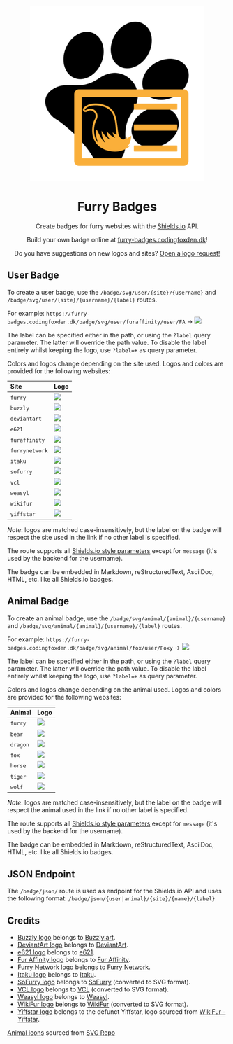 <div align="center">

<img alt="logo" width="400" src="https://raw.githubusercontent.com/FurryCoders/furry-badges/main/static/assets/logo.png">

# Furry Badges

Create badges for furry websites with the [Shields.io](https://shields.io) API.

Build your own badge online at [furry-badges.codingfoxden.dk](https://furry-badges.codingfoxden.dk)!

Do you have suggestions on new logos and
sites? [Open a logo request!](https://github.com/FurryCoders/Furry-Badges/issues/new?assignees=MatteoCampinoti94&labels=enhancement&template=logo-request.yml&title=%5BLogo+Request%5D%3A+)

</div>

## User Badge

To create a user badge, use the `/badge/svg/user/{site}/{username}` and `/badge/svg/user/{site}/{username}/{label}`
routes.

For example: `https://furry-badges.codingfoxden.dk/badge/svg/user/furaffinity/user/FA`
-> [![](https://furry-badges.codingfoxden.dk/badge/svg/user/furaffinity/user/FA)](https://furry-badges.codingfoxden.dk/badge/svg/user/furaffinity/user/FA)

The label can be specified either in the path, or using the `?label` query parameter. The latter will override the path
value. To disable the label entirely whilst keeping the logo, use `?label=+` as query parameter.

Colors and logos change depending on the site used. Logos and colors are provided for the following websites:

| Site           | Logo                                                                                                                                                 |
|:---------------|:-----------------------------------------------------------------------------------------------------------------------------------------------------|
| `furry`        | [![](https://furry-badges.codingfoxden.dk/badge/svg/user/Furry/Logo)](https://furry-badges.codingfoxden.dk/badge/svg/user/furry/Logo)                |
| `buzzly`       | [![](https://furry-badges.codingfoxden.dk/badge/svg/user/buzzly/Logo)](https://furry-badges.codingfoxden.dk/badge/svg/user/buzzly/Logo)              |
| `deviantart`   | [![](https://furry-badges.codingfoxden.dk/badge/svg/user/deviantart/Logo)](https://furry-badges.codingfoxden.dk/badge/svg/user/deviantart/Logo)      |
| `e621`         | [![](https://furry-badges.codingfoxden.dk/badge/svg/user/e621/Logo)](https://furry-badges.codingfoxden.dk/badge/svg/user/e621/Logo)                  |
| `furaffinity`  | [![](https://furry-badges.codingfoxden.dk/badge/svg/user/furaffinity/Logo)](https://furry-badges.codingfoxden.dk/badge/svg/user/furaffinity/Logo)    |
| `furrynetwork` | [![](https://furry-badges.codingfoxden.dk/badge/svg/user/furrynetwork/Logo/)](https://furry-badges.codingfoxden.dk/badge/svg/user/furrynetwork/Logo) |
| `itaku`        | [![](https://furry-badges.codingfoxden.dk/badge/svg/user/itaku/Logo/)](https://furry-badges.codingfoxden.dk/badge/svg/user/itaku/Logo)               |
| `sofurry`      | [![](https://furry-badges.codingfoxden.dk/badge/svg/user/sofurry/Logo)](https://furry-badges.codingfoxden.dk/badge/svg/user/sofurry/Logo)            |
| `vcl`          | [![](https://furry-badges.codingfoxden.dk/badge/svg/user/vcl/Logo)](https://furry-badges.codingfoxden.dk/badge/svg/user/vcl/Logo)                    |
| `weasyl`       | [![](https://furry-badges.codingfoxden.dk/badge/svg/user/weasyl/Logo)](https://furry-badges.codingfoxden.dk/badge/svg/user/weasyl/Logo)              |
| `wikifur`      | [![](https://furry-badges.codingfoxden.dk/badge/svg/user/wikifur/Logo)](https://furry-badges.codingfoxden.dk/badge/svg/user/wikifur/Logo)            |
| `yiffstar`     | [![](https://furry-badges.codingfoxden.dk/badge/svg/user/yiffstar/Logo/Yiffstar)](https://furry-badges.codingfoxden.dk/badge/svg/user/yiffstar/Logo) |

_Note_: logos are matched case-insensitively, but the label on the badge will respect the site used in the link if no
other label is specified.

The route supports all [Shields.io style parameters](https://shields.io/#styles) except for `message` (it's used by the
backend for the username).

The badge can be embedded in Markdown, reStructuredText, AsciiDoc, HTML, etc. like all Shields.io badges.

## Animal Badge

To create an animal badge, use the `/badge/svg/animal/{animal}/{username}`
and `/badge/svg/animal/{animal}/{username}/{label}`
routes.

For example: `https://furry-badges.codingfoxden.dk/badge/svg/animal/fox/user/Foxy`
-> [![](https://furry-badges.codingfoxden.dk/badge/svg/animal/fox/user/Foxy)](https://furry-badges.codingfoxden.dk/badge/svg/animal/fox/user/Foxy)

The label can be specified either in the path, or using the `?label` query parameter. The latter will override the path
value. To disable the label entirely whilst keeping the logo, use `?label=+` as query parameter.

Colors and logos change depending on the animal used. Logos and colors are provided for the following websites:

| Animal   | Logo                                                                                                                                        |
|:---------|:--------------------------------------------------------------------------------------------------------------------------------------------|
| `furry`  | [![](https://furry-badges.codingfoxden.dk/badge/svg/animal/Furry/Logo)](https://furry-badges.codingfoxden.dk/badge/svg/animal/Furry/Logo)   |
| `bear`   | [![](https://furry-badges.codingfoxden.dk/badge/svg/animal/bear/Logo)](https://furry-badges.codingfoxden.dk/badge/svg/animal/bear/Logo)     |
| `dragon` | [![](https://furry-badges.codingfoxden.dk/badge/svg/animal/dragon/Logo)](https://furry-badges.codingfoxden.dk/badge/svg/animal/dragon/Logo) |
| `fox`    | [![](https://furry-badges.codingfoxden.dk/badge/svg/animal/fox/Logo)](https://furry-badges.codingfoxden.dk/badge/svg/animal/fox/Logo)       |
| `horse`  | [![](https://furry-badges.codingfoxden.dk/badge/svg/animal/horse/Logo)](https://furry-badges.codingfoxden.dk/badge/svg/animal/horse/Logo)   |
| `tiger`  | [![](https://furry-badges.codingfoxden.dk/badge/svg/animal/tiger/Logo)](https://furry-badges.codingfoxden.dk/badge/svg/animal/tiger/Logo)   |
| `wolf`   | [![](https://furry-badges.codingfoxden.dk/badge/svg/animal/wolf/Logo)](https://furry-badges.codingfoxden.dk/badge/svg/animal/wolf/Logo)     |

_Note_: logos are matched case-insensitively, but the label on the badge will respect the animal used in the link if no
other label is specified.

The route supports all [Shields.io style parameters](https://shields.io/#styles) except for `message` (it's used by the
backend for the username).

The badge can be embedded in Markdown, reStructuredText, AsciiDoc, HTML, etc. like all Shields.io badges.

## JSON Endpoint

The `/badge/json/` route is used as endpoint for the Shields.io API and uses the following
format: `/badge/json/{user|animal}/{site}/{name}/{label}`

## Credits

* [Buzzly logo](https://github.com/FurryCoders/furry-badges/blob/main/static/icons/buzzly.svg) belongs
  to [Buzzly.art](https://buzzly.art).
* [DeviantArt logo](https://github.com/FurryCoders/furry-badges/blob/main/static/icons/deviantart.svg) belongs
  to [DeviantArt](https://deviantart.com).
* [e621 logo](https://github.com/FurryCoders/furry-badges/blob/main/static/icons/e621.svg) belongs
  to [e621](https://e621.net).
* [Fur Affinity logo](https://github.com/FurryCoders/furry-badges/blob/main/static/icons/furaffinity.svg) belongs
  to [Fur Affinity](https://furaffinity.net).
* [Furry Network logo](https://github.com/FurryCoders/furry-badges/blob/main/static/icons/furrynetwork.svg) belongs
  to [Furry Network](https://furrynetwork.com).
* [Itaku logo](https://github.com/FurryCoders/furry-badges/blob/main/static/icons/itaku.svg) belongs
  to [Itaku](https://itaku.ee).
* [SoFurry logo](https://github.com/FurryCoders/furry-badges/blob/main/static/icons/sofurry.svg) belongs
  to [SoFurry](https://sofurry.com) (converted to SVG format).
* [VCL logo](https://github.com/FurryCoders/furry-badges/blob/main/static/icons/vcl.svg) belongs
  to [VCL](http://us.vclart.net/vcl/) (converted to SVG format).
* [Weasyl logo](https://github.com/FurryCoders/furry-badges/blob/main/static/icons/weasyl.svg) belongs
  to [Weasyl](https://weasyl.com).
* [WikiFur logo](https://github.com/FurryCoders/furry-badges/blob/main/static/icons/wikifur.svg) belongs
  to [WikiFur](https://wikifur.com/) (converted to SVG format).
* [Yiffstar logo](https://github.com/FurryCoders/furry-badges/blob/main/static/icons/yiffstar.svg) belongs to the
  defunct Yiffstar, logo sourced from [WikiFur - Yiffstar](https://en.wikifur.com/wiki/Yiffstar).

[Animal icons](https://github.com/FurryCoders/Furry-Badges/tree/main/static/icons) sourced
from [SVG Repo](https://www.svgrepo.com/)
